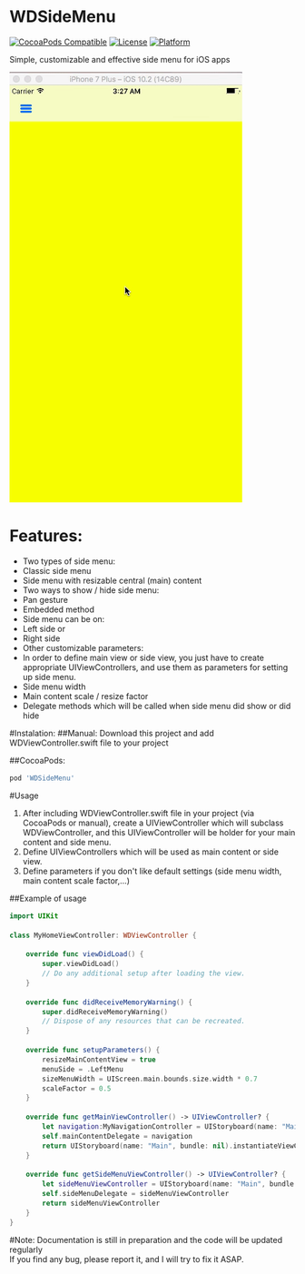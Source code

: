 # WDSideMenu
[![CocoaPods Compatible](https://img.shields.io/cocoapods/v/WDSideMenu.svg)](https://img.shields.io/cocoapods/v/WDSideMenu.svg)
[![License](https://img.shields.io/cocoapods/l/SideMenu.svg?style=flat)](http://cocoapods.org/pods/SideMenu)
[![Platform](https://img.shields.io/cocoapods/p/SideMenu.svg?style=flat)](http://cocoapods.org/pods/SideMenu)

Simple, customizable and effective side menu for iOS apps

![GitHub Logo](/docs/images/WDSideMenu.gif)

# Features:
* Two types of side menu:
 * Classic side menu
 * Side menu with resizable central (main) content
* Two ways to show / hide side menu:
 * Pan gesture 
 * Embedded method
* Side menu can be on:
 * Left side or
 * Right side
* Other customizable parameters:
 * In order to define main view or side view, you just have to create appropriate UIViewControllers, and use them as parameters for setting up side menu.
 * Side menu width
 * Main content scale / resize factor
* Delegate methods which will be called when side menu did show or did hide

#Instalation:
##Manual:
Download this project and add WDViewController.swift file to your project

##CocoaPods:
```Ruby
pod 'WDSideMenu'
```
#Usage
1. After including WDViewController.swift file in your project (via CocoaPods or manual), create a UIViewController which will subclass WDViewController, and this UIViewController will be holder for your main content and side menu.
2. Define UIViewControllers which will be used as main content or side view.
3. Define parameters if you don't like default settings (side menu width, main content scale factor,...)

##Example of usage
```Swift
import UIKit

class MyHomeViewController: WDViewController {

    override func viewDidLoad() {
        super.viewDidLoad()
        // Do any additional setup after loading the view.
    }
    
    override func didReceiveMemoryWarning() {
        super.didReceiveMemoryWarning()
        // Dispose of any resources that can be recreated.
    }
    
    override func setupParameters() {
        resizeMainContentView = true
        menuSide = .LeftMenu
        sizeMenuWidth = UIScreen.main.bounds.size.width * 0.7
        scaleFactor = 0.5
    }

    override func getMainViewController() -> UIViewController? {
        let navigation:MyNavigationController = UIStoryboard(name: "Main", bundle: nil).instantiateViewController(withIdentifier: "NavigationController") as! MyNavigationController
        self.mainContentDelegate = navigation
        return UIStoryboard(name: "Main", bundle: nil).instantiateViewController(withIdentifier: "NavigationController")
    }
    
    override func getSideMenuViewController() -> UIViewController? {
        let sideMenuViewController = UIStoryboard(name: "Main", bundle: nil).instantiateViewController(withIdentifier: "SideViewController") as! SideViewController
        self.sideMenuDelegate = sideMenuViewController
        return sideMenuViewController
    }
}
```

#Note:
Documentation is still in preparation and the code will be updated regularly
<br>If you find any bug, please report it, and I will try to fix it ASAP.
